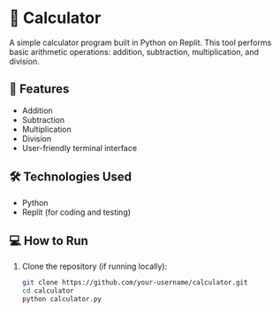 # 🧮 Calculator

A simple calculator program built in Python on Replit. This tool performs basic arithmetic operations: addition, subtraction, multiplication, and division.

## 🚀 Features

- Addition
- Subtraction
- Multiplication
- Division
- User-friendly terminal interface

## 🛠️ Technologies Used

- Python
- Replit (for coding and testing)

## 💻 How to Run

1. Clone the repository (if running locally):
   ```bash
   git clone https://github.com/your-username/calculator.git
   cd calculator
   python calculator.py